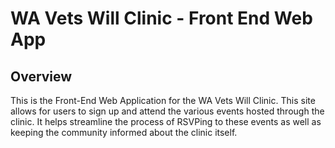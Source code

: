 # WA Vets Will Clinic - Front End Web App

## Overview

This is the Front-End Web Application for the WA Vets Will Clinic. This site allows for users to sign up and attend the various events hosted through the clinic. It helps streamline the process of RSVPing to these events as well as keeping the community informed about the clinic itself.
